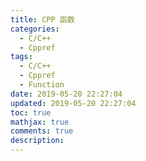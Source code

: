 ```yaml
---
title: CPP 函数
categories:
  - C/C++
  - Cppref
tags:
  - C/C++
  - Cppref
  - Function
date: 2019-05-20 22:27:04
updated: 2019-05-20 22:27:04
toc: true
mathjax: true
comments: true
description: 
---
```

